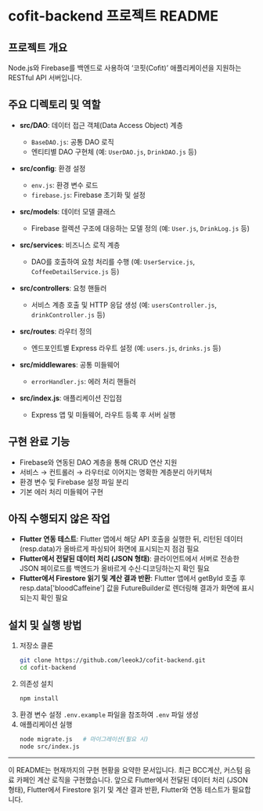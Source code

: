 # cofit-backend 프로젝트 README

## 프로젝트 개요
Node.js와 Firebase를 백엔드로 사용하여 ‘코핏(Cofit)’ 애플리케이션을 지원하는 RESTful API 서버입니다.

## 주요 디렉토리 및 역할

- **src/DAO**: 데이터 접근 객체(Data Access Object) 계층
  - `BaseDAO.js`: 공통 DAO 로직
  - 엔티티별 DAO 구현체 (예: `UserDAO.js`, `DrinkDAO.js` 등)

- **src/config**: 환경 설정
  - `env.js`: 환경 변수 로드
  - `firebase.js`: Firebase 초기화 및 설정

- **src/models**: 데이터 모델 클래스
  - Firebase 컬렉션 구조에 대응하는 모델 정의 (예: `User.js`, `DrinkLog.js` 등)

- **src/services**: 비즈니스 로직 계층
  - DAO를 호출하여 요청 처리를 수행 (예: `UserService.js`, `CoffeeDetailService.js` 등)

- **src/controllers**: 요청 핸들러
  - 서비스 계층 호출 및 HTTP 응답 생성 (예: `usersController.js`, `drinkController.js` 등)

- **src/routes**: 라우터 정의
  - 엔드포인트별 Express 라우트 설정 (예: `users.js`, `drinks.js` 등)

- **src/middlewares**: 공통 미들웨어
  - `errorHandler.js`: 에러 처리 핸들러

- **src/index.js**: 애플리케이션 진입점
  - Express 앱 및 미들웨어, 라우트 등록 후 서버 실행

## 구현 완료 기능

- Firebase와 연동된 DAO 계층을 통해 CRUD 연산 지원
- 서비스 → 컨트롤러 → 라우터로 이어지는 명확한 계층분리 아키텍처
- 환경 변수 및 Firebase 설정 파일 분리
- 기본 에러 처리 미들웨어 구현

## 아직 수행되지 않은 작업

- **Flutter 연동 테스트**: Flutter 앱에서 해당 API 호출을 실행한 뒤, 리턴된 데이터(resp.data)가 올바르게 파싱되어 화면에 표시되는지 점검 필요
- **Flutter에서 전달된 데이터 처리 (JSON 형태)**: 클라이언트에서 서버로 전송한 JSON 페이로드를 백엔드가 올바르게 수신·디코딩하는지 확인 필요
- **Flutter에서 Firestore 읽기 및 계산 결과 반환**: Flutter 앱에서 getById 호출 후 resp.data['bloodCaffeine'] 값을 FutureBuilder로 렌더링해 결과가 화면에 표시되는지 확인 필요

## 설치 및 실행 방법

1. 저장소 클론
   ```bash
   git clone https://github.com/leeokJ/cofit-backend.git
   cd cofit-backend
   ```
2. 의존성 설치
   ```bash
   npm install
   ```
3. 환경 변수 설정
   `.env.example` 파일을 참조하여 `.env` 파일 생성
4. 애플리케이션 실행
   ```bash
   node migrate.js   # 마이그레이션(필요 시)
   node src/index.js
   ```

---
이 README는 현재까지의 구현 현황을 요약한 문서입니다.
최근 BCC계산, 커스텀 음료 카페인 계산 로직을 구현했습니다.
앞으로 Flutter에서 전달된 데이터 처리 (JSON 형태), Flutter에서 Firestore 읽기 및 계산 결과 반환, Flutter와 연동 테스트가 필요합니다.

